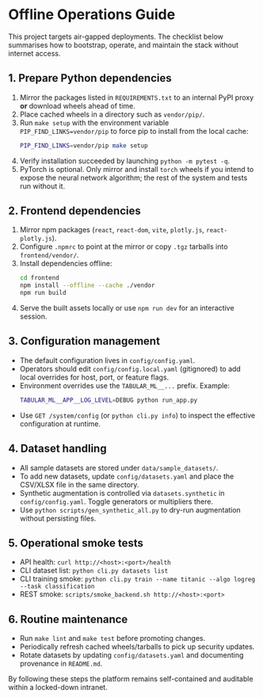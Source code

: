 # Offline Operations Guide

This project targets air-gapped deployments. The checklist below summarises how to bootstrap, operate, and maintain the stack without internet access.

## 1. Prepare Python dependencies

1. Mirror the packages listed in `REQUIREMENTS.txt` to an internal PyPI proxy **or** download wheels ahead of time.
2. Place cached wheels in a directory such as `vendor/pip/`.
3. Run `make setup` with the environment variable `PIP_FIND_LINKS=vendor/pip` to force pip to install from the local cache:
   ```bash
   PIP_FIND_LINKS=vendor/pip make setup
   ```
4. Verify installation succeeded by launching `python -m pytest -q`.
5. PyTorch is optional. Only mirror and install `torch` wheels if you intend to expose the neural network algorithm; the rest of the system and tests run without it.

## 2. Frontend dependencies

1. Mirror npm packages (`react`, `react-dom`, `vite`, `plotly.js`, `react-plotly.js`).
2. Configure `.npmrc` to point at the mirror or copy `.tgz` tarballs into `frontend/vendor/`.
3. Install dependencies offline:
   ```bash
   cd frontend
   npm install --offline --cache ./vendor
   npm run build
   ```
4. Serve the built assets locally or use `npm run dev` for an interactive session.

## 3. Configuration management

- The default configuration lives in `config/config.yaml`.
- Operators should edit `config/config.local.yaml` (gitignored) to add local overrides for host, port, or feature flags.
- Environment overrides use the `TABULAR_ML__...` prefix. Example:
  ```bash
  TABULAR_ML__APP__LOG_LEVEL=DEBUG python run_app.py
  ```
- Use `GET /system/config` (or `python cli.py info`) to inspect the effective configuration at runtime.

## 4. Dataset handling

- All sample datasets are stored under `data/sample_datasets/`.
- To add new datasets, update `config/datasets.yaml` and place the CSV/XLSX file in the same directory.
- Synthetic augmentation is controlled via `datasets.synthetic` in `config/config.yaml`. Toggle generators or multipliers there.
- Use `python scripts/gen_synthetic_all.py` to dry-run augmentation without persisting files.

## 5. Operational smoke tests

- API health: `curl http://<host>:<port>/health`
- CLI dataset list: `python cli.py datasets list`
- CLI training smoke: `python cli.py train --name titanic --algo logreg --task classification`
- REST smoke: `scripts/smoke_backend.sh http://<host>:<port>`

## 6. Routine maintenance

- Run `make lint` and `make test` before promoting changes.
- Periodically refresh cached wheels/tarballs to pick up security updates.
- Rotate datasets by updating `config/datasets.yaml` and documenting provenance in `README.md`.

By following these steps the platform remains self-contained and auditable within a locked-down intranet.
